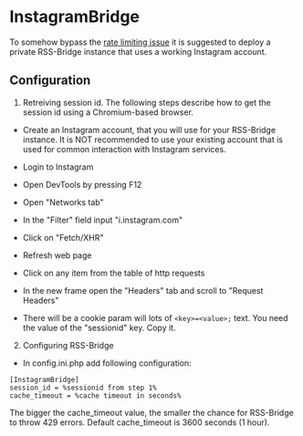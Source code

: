 InstagramBridge
===============

To somehow bypass the [rate limiting issue](https://github.com/RSS-Bridge/rss-bridge/issues/1891)
it is suggested to deploy a private RSS-Bridge instance that uses a working Instagram account.

Configuration
-------------

1. Retreiving session id.
The following steps describe how to get the session id using a Chromium-based browser.

- Create an Instagram account, that you will use for your RSS-Bridge instance.
It is NOT recommended to use your existing account that is used for common interaction with Instagram services.

- Login to Instagram

- Open DevTools by pressing F12

- Open "Networks tab"

- In the "Filter" field input "i.instagram.com"

- Click on "Fetch/XHR"

- Refresh web page

- Click on any item from the table of http requests

- In the new frame open the "Headers" tab and scroll to "Request Headers"

- There will be a cookie param will lots of `<key>=<value>;` text. You need the value of the "sessionid" key. Copy it.

2. Configuring RSS-Bridge

- In config.ini.php add following configuration:

```
[InstagramBridge]
session_id = %sessionid from step 1%
cache_timeout = %cache timeout in seconds%
```

The bigger the cache_timeout value, the smaller the chance for RSS-Bridge to throw 429 errors.
Default cache_timeout is 3600 seconds (1 hour).
